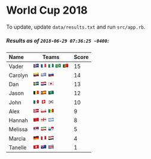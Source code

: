 # World Cup 2018

To update, update `data/results.txt` and run `src/app.rb`.

##### Results as of `2018-06-29 07:36:25 -0400`:

| Name | Teams | Score
| :- | - | -
| Vader | ![](flags/Iceland.png "Iceland") ![](flags/France.png "France") ![](flags/Nigeria.png "Nigeria") ![](flags/Brazil.png "Brazil") ![](flags/Portugal.png "Portugal")  | 15 |
| Carolyn | ![](flags/Colombia.png "Colombia") ![](flags/Uruguay.png "Uruguay") ![](flags/Russia.png "Russia")  | 14 |
| Dan | ![](flags/Sweden.png "Sweden") ![](flags/Croatia.png "Croatia") ![](flags/Japan.png "Japan")  | 13 |
| Jason | ![](flags/Belgium.png "Belgium") ![](flags/Spain.png "Spain") ![](flags/Saudi_Arabia.png "Saudi Arabia")  | 12 |
| John | ![](flags/Mexico.png "Mexico") ![](flags/Switzerland.png "Switzerland") ![](flags/South_Korea.png "South Korea")  | 10 |
| Alex | ![](flags/Denmark.png "Denmark") ![](flags/Poland.png "Poland") ![](flags/Senegal.png "Senegal")  | 9 |
| Hannah | ![](flags/Morocco.png "Morocco") ![](flags/England.png "England") ![](flags/Argentina.png "Argentina")  | 8 |
| Melissa | ![](flags/Serbia.png "Serbia") ![](flags/Iran.png "Iran") ![](flags/Panama.png "Panama")  | 5 |
| Marcia | ![](flags/Germany.png "Germany") ![](flags/Peru.png "Peru") ![](flags/Egypt.png "Egypt")  | 4 |
| Tanelle | ![](flags/Tunisia.png "Tunisia") ![](flags/Australia.png "Australia") ![](flags/Costa_Rica.png "Costa Rica")  | 1 |
